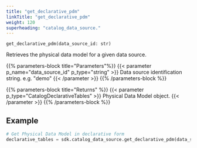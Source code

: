 ```yaml
---
title: "get_declarative_pdm"
linkTitle: "get_declarative_pdm"
weight: 120
superheading: "catalog_data_source."
---
```




``get_declarative_pdm(data_source_id: str)``

Retrieves the physical data model for a given data source.

{{% parameters-block  title="Parameters"%}}
{{< parameter p_name="data_source_id" p_type="string" >}}
Data source identification string. e.g. "demo"
{{< /parameter >}}
{{% /parameters-block %}}

{{% parameters-block title="Returns" %}}
{{< parameter p_type="CatalogDeclarativeTables" >}}
Physical Data Model object.
{{< /parameter >}}
{{% /parameters-block %}}

## Example

```python
# Get Physical Data Model in declarative form
declarative_tables = sdk.catalog_data_source.get_declarative_pdm(data_source_id="123")
```
